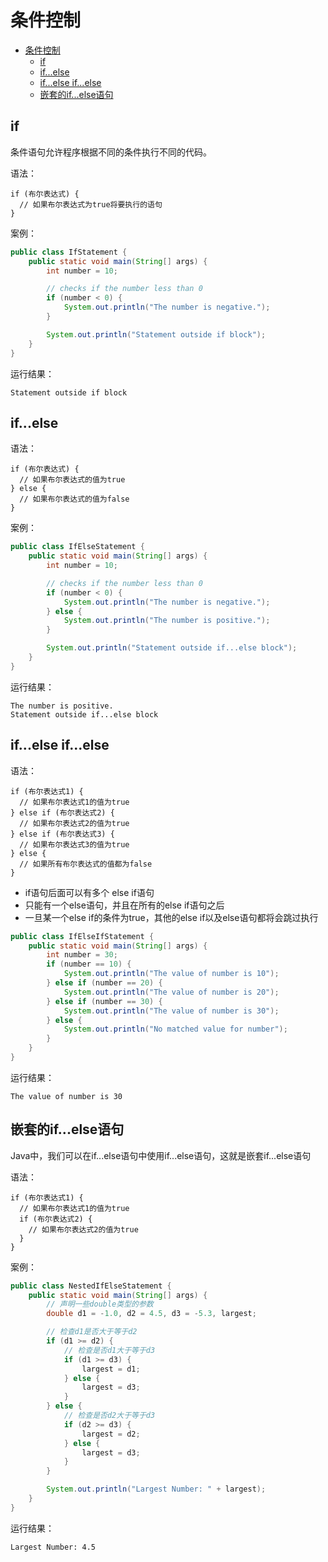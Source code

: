 # 条件控制

<!-- TOC -->
* [条件控制](#条件控制)
  * [if](#if)
  * [if...else](#ifelse)
  * [if...else if...else](#ifelse-ifelse)
  * [嵌套的if...else语句](#嵌套的ifelse语句)
<!-- TOC -->

## if

条件语句允许程序根据不同的条件执行不同的代码。

语法：

```
if (布尔表达式) {
  // 如果布尔表达式为true将要执行的语句
}
```

案例：

```java
public class IfStatement {
    public static void main(String[] args) {
        int number = 10;

        // checks if the number less than 0
        if (number < 0) {
            System.out.println("The number is negative.");
        }

        System.out.println("Statement outside if block");
    }
}
```

运行结果：

```
Statement outside if block
```

## if...else

语法：

```
if (布尔表达式) {
  // 如果布尔表达式的值为true
} else {
  // 如果布尔表达式的值为false
}
```

案例：

```java
public class IfElseStatement {
    public static void main(String[] args) {
        int number = 10;

        // checks if the number less than 0
        if (number < 0) {
            System.out.println("The number is negative.");
        } else {
            System.out.println("The number is positive.");
        }

        System.out.println("Statement outside if...else block");
    }
}
```

运行结果：

```
The number is positive.
Statement outside if...else block
```

## if...else if...else

语法：

```
if (布尔表达式1) {
  // 如果布尔表达式1的值为true
} else if (布尔表达式2) {
  // 如果布尔表达式2的值为true
} else if (布尔表达式3) {
  // 如果布尔表达式3的值为true
} else {
  // 如果所有布尔表达式的值都为false
}
```

- if语句后面可以有多个 else if语句
- 只能有一个else语句，并且在所有的else if语句之后
- 一旦某一个else if的条件为true，其他的else if以及else语句都将会跳过执行

```java
public class IfElseIfStatement {
    public static void main(String[] args) {
        int number = 30;
        if (number == 10) {
            System.out.println("The value of number is 10");
        } else if (number == 20) {
            System.out.println("The value of number is 20");
        } else if (number == 30) {
            System.out.println("The value of number is 30");
        } else {
            System.out.println("No matched value for number");
        }
    }
}
```

运行结果：

```
The value of number is 30
```

## 嵌套的if...else语句

Java中，我们可以在if...else语句中使用if...else语句，这就是嵌套if...else语句

语法：

```
if (布尔表达式1) {
  // 如果布尔表达式1的值为true
  if (布尔表达式2) {
    // 如果布尔表达式2的值为true
  }
}
```

案例：

```java
public class NestedIfElseStatement {
    public static void main(String[] args) {
        // 声明一些double类型的参数
        double d1 = -1.0, d2 = 4.5, d3 = -5.3, largest;

        // 检查d1是否大于等于d2
        if (d1 >= d2) {
            // 检查是否d1大于等于d3
            if (d1 >= d3) {
                largest = d1;
            } else {
                largest = d3;
            }
        } else {
            // 检查是否d2大于等于d3
            if (d2 >= d3) {
                largest = d2;
            } else {
                largest = d3;
            }
        }

        System.out.println("Largest Number: " + largest);
    }
}
```

运行结果：

```
Largest Number: 4.5
```